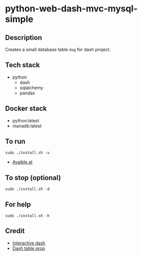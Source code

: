 # python-web-dash-mvc-mysql-simple

## Description
Creates a small database table `dog`
for dash project.

## Tech stack
- python
  - dash
  - sqlalchemy
  - pandas

## Docker stack
- python:latest
- mariadb:latest

## To run
`sudo ./install.sh -u`
- [Avaible at](http://localhost)

## To stop (optional)
`sudo ./install.sh -d`

## For help
`sudo ./install.sh -h`

## Credit
- [Interactive dash](https://github.com/plotly/dash-recipes/blob/master/dash_sqlite.py)
- [Dash table prop](https://stackoverflow.com/questions/69664921/plotly-dash-table-applies-border-radius-only-on-one-side)
